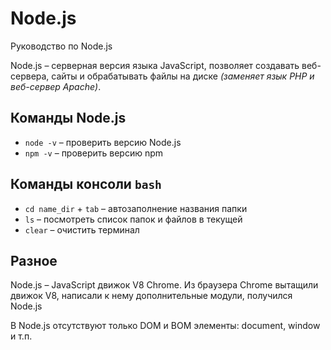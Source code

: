# Node.js
Руководство по Node.js

Node.js &ndash; серверная версия языка JavaScript, позволяет создавать веб-сервера, сайты и обрабатывать файлы на диске *(заменяет язык PHP и веб-сервер Apache)*.

## Команды Node.js
* `node -v` &ndash; проверить версию Node.js
* `npm -v` &ndash; проверить версию npm

## Команды консоли `bash`
* `cd name_dir` + `tab` &ndash; автозаполнение названия папки
* `ls` &ndash; посмотреть список папок и файлов в текущей
* `clear` &ndash; очистить терминал

## Разное
Node.js &ndash; JavaScript движок V8 Chrome. Из браузера Chrome вытащили движок V8, написали к нему дополнительные модули, получился Node.js

В Node.js отсутствуют только DOM и BOM элементы: document, window и т.п.
